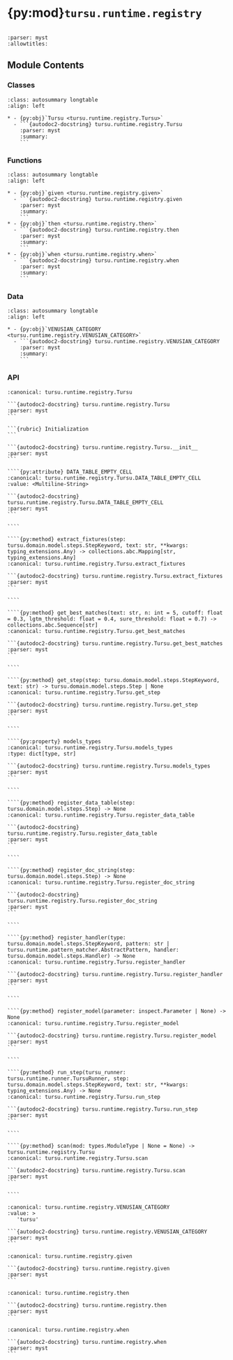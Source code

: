 # {py:mod}`tursu.runtime.registry`

```{py:module} tursu.runtime.registry
```

```{autodoc2-docstring} tursu.runtime.registry
:parser: myst
:allowtitles:
```

## Module Contents

### Classes

````{list-table}
:class: autosummary longtable
:align: left

* - {py:obj}`Tursu <tursu.runtime.registry.Tursu>`
  - ```{autodoc2-docstring} tursu.runtime.registry.Tursu
    :parser: myst
    :summary:
    ```
````

### Functions

````{list-table}
:class: autosummary longtable
:align: left

* - {py:obj}`given <tursu.runtime.registry.given>`
  - ```{autodoc2-docstring} tursu.runtime.registry.given
    :parser: myst
    :summary:
    ```
* - {py:obj}`then <tursu.runtime.registry.then>`
  - ```{autodoc2-docstring} tursu.runtime.registry.then
    :parser: myst
    :summary:
    ```
* - {py:obj}`when <tursu.runtime.registry.when>`
  - ```{autodoc2-docstring} tursu.runtime.registry.when
    :parser: myst
    :summary:
    ```
````

### Data

````{list-table}
:class: autosummary longtable
:align: left

* - {py:obj}`VENUSIAN_CATEGORY <tursu.runtime.registry.VENUSIAN_CATEGORY>`
  - ```{autodoc2-docstring} tursu.runtime.registry.VENUSIAN_CATEGORY
    :parser: myst
    :summary:
    ```
````

### API

`````{py:class} Tursu()
:canonical: tursu.runtime.registry.Tursu

```{autodoc2-docstring} tursu.runtime.registry.Tursu
:parser: myst
```

```{rubric} Initialization
```

```{autodoc2-docstring} tursu.runtime.registry.Tursu.__init__
:parser: myst
```

````{py:attribute} DATA_TABLE_EMPTY_CELL
:canonical: tursu.runtime.registry.Tursu.DATA_TABLE_EMPTY_CELL
:value: <Multiline-String>

```{autodoc2-docstring} tursu.runtime.registry.Tursu.DATA_TABLE_EMPTY_CELL
:parser: myst
```

````

````{py:method} extract_fixtures(step: tursu.domain.model.steps.StepKeyword, text: str, **kwargs: typing_extensions.Any) -> collections.abc.Mapping[str, typing_extensions.Any]
:canonical: tursu.runtime.registry.Tursu.extract_fixtures

```{autodoc2-docstring} tursu.runtime.registry.Tursu.extract_fixtures
:parser: myst
```

````

````{py:method} get_best_matches(text: str, n: int = 5, cutoff: float = 0.3, lgtm_threshold: float = 0.4, sure_threshold: float = 0.7) -> collections.abc.Sequence[str]
:canonical: tursu.runtime.registry.Tursu.get_best_matches

```{autodoc2-docstring} tursu.runtime.registry.Tursu.get_best_matches
:parser: myst
```

````

````{py:method} get_step(step: tursu.domain.model.steps.StepKeyword, text: str) -> tursu.domain.model.steps.Step | None
:canonical: tursu.runtime.registry.Tursu.get_step

```{autodoc2-docstring} tursu.runtime.registry.Tursu.get_step
:parser: myst
```

````

````{py:property} models_types
:canonical: tursu.runtime.registry.Tursu.models_types
:type: dict[type, str]

```{autodoc2-docstring} tursu.runtime.registry.Tursu.models_types
:parser: myst
```

````

````{py:method} register_data_table(step: tursu.domain.model.steps.Step) -> None
:canonical: tursu.runtime.registry.Tursu.register_data_table

```{autodoc2-docstring} tursu.runtime.registry.Tursu.register_data_table
:parser: myst
```

````

````{py:method} register_doc_string(step: tursu.domain.model.steps.Step) -> None
:canonical: tursu.runtime.registry.Tursu.register_doc_string

```{autodoc2-docstring} tursu.runtime.registry.Tursu.register_doc_string
:parser: myst
```

````

````{py:method} register_handler(type: tursu.domain.model.steps.StepKeyword, pattern: str | tursu.runtime.pattern_matcher.AbstractPattern, handler: tursu.domain.model.steps.Handler) -> None
:canonical: tursu.runtime.registry.Tursu.register_handler

```{autodoc2-docstring} tursu.runtime.registry.Tursu.register_handler
:parser: myst
```

````

````{py:method} register_model(parameter: inspect.Parameter | None) -> None
:canonical: tursu.runtime.registry.Tursu.register_model

```{autodoc2-docstring} tursu.runtime.registry.Tursu.register_model
:parser: myst
```

````

````{py:method} run_step(tursu_runner: tursu.runtime.runner.TursuRunner, step: tursu.domain.model.steps.StepKeyword, text: str, **kwargs: typing_extensions.Any) -> None
:canonical: tursu.runtime.registry.Tursu.run_step

```{autodoc2-docstring} tursu.runtime.registry.Tursu.run_step
:parser: myst
```

````

````{py:method} scan(mod: types.ModuleType | None = None) -> tursu.runtime.registry.Tursu
:canonical: tursu.runtime.registry.Tursu.scan

```{autodoc2-docstring} tursu.runtime.registry.Tursu.scan
:parser: myst
```

````

`````

````{py:data} VENUSIAN_CATEGORY
:canonical: tursu.runtime.registry.VENUSIAN_CATEGORY
:value: >
   'tursu'

```{autodoc2-docstring} tursu.runtime.registry.VENUSIAN_CATEGORY
:parser: myst
```

````

````{py:function} given(pattern: str | tursu.runtime.pattern_matcher.AbstractPattern) -> typing.Callable[[tursu.domain.model.steps.Handler], tursu.domain.model.steps.Handler]
:canonical: tursu.runtime.registry.given

```{autodoc2-docstring} tursu.runtime.registry.given
:parser: myst
```
````

````{py:function} then(pattern: str | tursu.runtime.pattern_matcher.AbstractPattern) -> typing.Callable[[tursu.domain.model.steps.Handler], tursu.domain.model.steps.Handler]
:canonical: tursu.runtime.registry.then

```{autodoc2-docstring} tursu.runtime.registry.then
:parser: myst
```
````

````{py:function} when(pattern: str | tursu.runtime.pattern_matcher.AbstractPattern) -> typing.Callable[[tursu.domain.model.steps.Handler], tursu.domain.model.steps.Handler]
:canonical: tursu.runtime.registry.when

```{autodoc2-docstring} tursu.runtime.registry.when
:parser: myst
```
````
